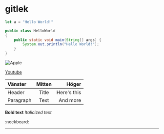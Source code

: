 # gitlek




```javascript
let a = "Hello World!"

```

```java
public class HelloWorld
{
	public static void main(String[] args) {
		System.out.println("Hello World!");
	}
}
```

![Apple](https://source.unsplash.com/random/1600x900?apple)


[Youtube](https://www.youtube.com)

| Vänster     | Mitten      | Höger         |
| :---        |    :----:   |          ---: |
| Header      | Title       | Here's this   |
| Paragraph   | Text        | And more      |


**Bold text** *Italicized text*

 :neckbeard:

 ---
